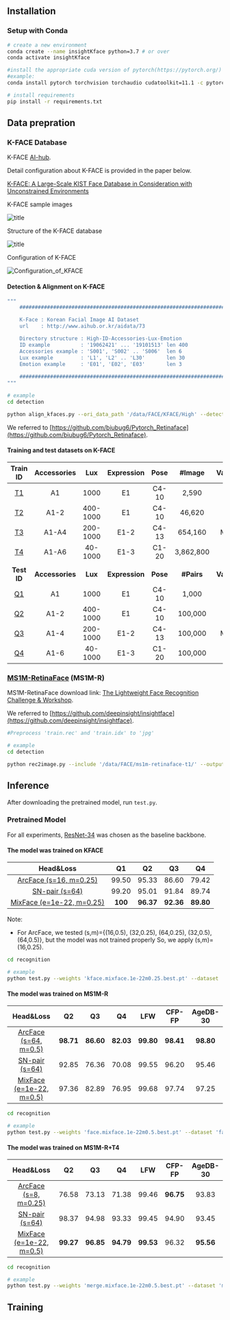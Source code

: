 
## Installation

### Setup with Conda
```bash
# create a new environment
conda create --name insightKface python=3.7 # or over
conda activate insightKface

#install the appropriate cuda version of pytorch(https://pytorch.org/)
#example:
conda install pytorch torchvision torchaudio cudatoolkit=11.1 -c pytorch -c conda-forge

# install requirements
pip install -r requirements.txt
```

## Data prepration

### K-FACE Database
K-FACE [AI-hub](http://www.aihub.or.kr/aidata/73).

Detail configuration about K-FACE is provided in the paper below.

[K-FACE: A Large-Scale KIST Face Database in Consideration with
Unconstrained Environments](https://arxiv.org/abs/2103.02211)

K-FACE sample images

![title](_images/kface_sample.png)

Structure of the K-FACE database

![title](_images/structure_of_kface.png)

Configuration of K-FACE

![Configuration_of_KFACE](_images/kface_configuration.png)
#### Detection & Alignment on K-FACE

```bash
"""
    ###################################################################

    K-Face : Korean Facial Image AI Dataset
    url    : http://www.aihub.or.kr/aidata/73

    Directory structure : High-ID-Accessories-Lux-Emotion
    ID example          : '19062421' ... '19101513' len 400
    Accessories example : 'S001', 'S002' .. 'S006'  len 6
    Lux example         : 'L1', 'L2' .. 'L30'       len 30
    Emotion example     : 'E01', 'E02', 'E03'       len 3
    
    ###################################################################
"""

# example
cd detection

python align_kfaces.py --ori_data_path '/data/FACE/KFACE/High' --detected_data_path 'kface_retina_align_112x112'
```
We referred to [https://github.com/biubug6/Pytorch_Retinaface](https://github.com/biubug6/Pytorch_Retinaface).

#### Training and test datasets on K-FACE 
|Train ID|Accessories|Lux|Expression|Pose|#Image|Variance|
|:------:|:---:|:---:|:---:|:---:|:---:|:---:|
|[T1](https://github.com/Jung-Jun-Uk/insightKface_pytorch/blob/main/recognition/data/KFACE/kface.T1.yaml)|A1|1000|E1|C4-10|2,590|Very Low|
|[T2](https://github.com/Jung-Jun-Uk/insightKface_pytorch/blob/main/recognition/data/KFACE/kface.T2.yaml)|A1-2|400-1000|E1|C4-10|46,620|Low|
|[T3](https://github.com/Jung-Jun-Uk/insightKface_pytorch/blob/main/recognition/data/KFACE/kface.T3.yaml)|A1-A4|200-1000|E1-2|C4-13|654,160|Middle|
|[T4](https://github.com/Jung-Jun-Uk/insightKface_pytorch/blob/main/recognition/data/KFACE/kface.T4.yaml)|A1-A6|40-1000|E1-3|C1-20|3,862,800|High|
||
|**Test ID** |**Accessories**|**Lux**|**Expression**|**Pose**|**#Pairs**|**Variance**|
|[Q1](https://github.com/Jung-Jun-Uk/insightKface_pytorch/blob/main/recognition/data/KFACE/kface.Q1.txt)|A1|1000|E1|C4-10|1,000|Very Low|
|[Q2](https://github.com/Jung-Jun-Uk/insightKface_pytorch/blob/main/recognition/data/KFACE/kface.Q2.txt)|A1-2|400-1000|E1|C4-10|100,000|Low|
|[Q3](https://github.com/Jung-Jun-Uk/insightKface_pytorch/blob/main/recognition/data/KFACE/kface.Q3.txt)|A1-4|200-1000|E1-2|C4-13|100,000|Middle|
|[Q4](https://github.com/Jung-Jun-Uk/insightKface_pytorch/blob/main/recognition/data/KFACE/kface.Q4.txt)|A1-6|40-1000|E1-3|C1-20|100,000|High|

### [MS1M-RetinaFace](https://arxiv.org/abs/1905.00641) (MS1M-R)
MS1M-RetinaFace download link: [The Lightweight Face Recognition Challenge & Workshop](https://github.com/deepinsight/insightface/tree/master/challenges/iccv19-lfr).

We referred to [https://github.com/deepinsight/insightface](https://github.com/deepinsight/insightface).
```bash
#Preprocess 'train.rec' and 'train.idx' to 'jpg'

# example
cd detection

python rec2image.py --include '/data/FACE/ms1m-retinaface-t1/' --output 'MS1M-RetinaFace'
```

## Inference

After downloading the pretrained model, run `test.py`.

### Pretrained Model
For all experiments, [ResNet-34](https://arxiv.org/abs/1512.03385) was chosen as the baseline backbone.

#### The model was trained on KFACE
|Head&Loss|Q1|Q2|Q3|Q4|
|:---:|:---:|:---:|:---:|:---:|
|[ArcFace (s=16, m=0.25)](https://koreatechackr-my.sharepoint.com/:u:/g/personal/rnans33_koreatech_ac_kr/EZ6jsWQ49hhPqvx2TJYsMtsBj2tggTRBuqLtFW6nEaERgw?e=Frg8Z1)|99.50|95.33|86.60|79.42|-|
|[SN-pair (s=64)](https://koreatechackr-my.sharepoint.com/:u:/g/personal/rnans33_koreatech_ac_kr/Edch8gnpE2pDpE8OpzQ9OBEBCNNSlA8GV7iSLAvghVoVwQ?e=GRXyt4)|99.20|95.01|91.84|89.74|
|[MixFace (e=1e-22, m=0.25)](https://koreatechackr-my.sharepoint.com/:u:/g/personal/rnans33_koreatech_ac_kr/EeVMBzPFGjNIrXDZJ9At33YBEp8UjLAdkge0koCOWeOrFg)|**100**|**96.37**|**92.36**|**89.80**|

Note: 

+ For ArcFace, we tested (s,m)={(16,0.5), (32,0.25), (64,0.25), (32,0.5), (64,0.5)}, but the model was not trained properly So, we apply (s,m)=(16,0.25).

```bash
cd recognition

# example
python test.py --weights 'kface.mixface.1e-22m0.25.best.pt' --dataset 'kface' --data_cfg 'data/KFACE/kface.T4.yaml'
```

#### The model was trained on MS1M-R
|Head&Loss|Q2|Q3|Q4|LFW|CFP-FP|AgeDB-30|
|:---:|:---:|:---:|:---:|:---:|:---:|:---:|
|[ArcFace (s=64, m=0.5)](https://koreatechackr-my.sharepoint.com/:u:/g/personal/rnans33_koreatech_ac_kr/EYVV1dGA11pHtMU224i3rRYB_dUPdJB0VsHxTiOjz_h5YA?e=OioJXq)|**98.71**|**86.60**|**82.03**|**99.80**|**98.41**|**98.80**|
|[SN-pair (s=64)](https://koreatechackr-my.sharepoint.com/:u:/g/personal/rnans33_koreatech_ac_kr/EYMHsaIBxU5KsICPRa_y8vkBGQmM8f81o7YpuNkoEgr11w?e=uV01Vp)|92.85|76.36|70.08|99.55|96.20|95.46|
|[MixFace (e=1e-22, m=0.5)](https://koreatechackr-my.sharepoint.com/:u:/g/personal/rnans33_koreatech_ac_kr/EQ-8bjuohCdCuPLMW__R2yMBaLUBH8J7s3j_gVfk6SQ6qA?e=dScyfb)|97.36|82.89|76.95|99.68|97.74|97.25|

```bash
cd recognition

# example
python test.py --weights 'face.mixface.1e-22m0.5.best.pt' --dataset 'face' --data_cfg 'data/face.all.yaml'
```

#### The model was trained on MS1M-R+T4
|Head&Loss|Q2|Q3|Q4|LFW|CFP-FP|AgeDB-30|
|:---:|:---:|:---:|:---:|:---:|:---:|:---:|
|[ArcFace (s=8, m=0.25)](https://koreatechackr-my.sharepoint.com/:u:/g/personal/rnans33_koreatech_ac_kr/EVebAdOEAVVLmasSyc0DzQYBZMCtF67eRLnYQr3iGQuKZA?e=lcwtYV)|76.58|73.13|71.38|99.46|**96.75**|93.83|
|[SN-pair (s=64)](https://koreatechackr-my.sharepoint.com/:u:/g/personal/rnans33_koreatech_ac_kr/EQ6JQycpq9pMhAR0czQ4ihoBrDhRBCZ1JVImmg5Dmzq42w?e=WaE72e)|98.37|94.98|93.33|99.45|94.90|93.45|
|[MixFace (e=1e-22, m=0.5)](https://koreatechackr-my.sharepoint.com/:u:/g/personal/rnans33_koreatech_ac_kr/EQae8dv9wTJFn3ecSQmBRrcBFh1as-AmlEn2xk6puisVBA?e=Sif7eN)|**99.27**|**96.85**|**94.79**|**99.53**|96.32|**95.56**|

```bash
cd recognition

# example
python test.py --weights 'merge.mixface.1e-22m0.5.best.pt' --dataset 'merge' --data_cfg 'data/merge.yaml'
```

## Training
